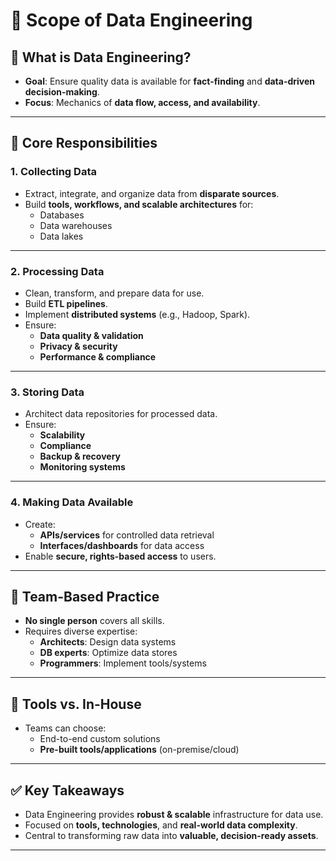 # 🔧 Scope of Data Engineering

## 📌 What is Data Engineering?
- **Goal**: Ensure quality data is available for **fact-finding** and **data-driven decision-making**.
- **Focus**: Mechanics of **data flow, access, and availability**.

---

## 🧱 Core Responsibilities

### 1. **Collecting Data**
- Extract, integrate, and organize data from **disparate sources**.
- Build **tools, workflows, and scalable architectures** for:
  - Databases
  - Data warehouses
  - Data lakes

---

### 2. **Processing Data**
- Clean, transform, and prepare data for use.
- Build **ETL pipelines**.
- Implement **distributed systems** (e.g., Hadoop, Spark).
- Ensure:
  - **Data quality & validation**
  - **Privacy & security**
  - **Performance & compliance**

---

### 3. **Storing Data**
- Architect data repositories for processed data.
- Ensure:
  - **Scalability**
  - **Compliance**
  - **Backup & recovery**
  - **Monitoring systems**

---

### 4. **Making Data Available**
- Create:
  - **APIs/services** for controlled data retrieval
  - **Interfaces/dashboards** for data access
- Enable **secure, rights-based access** to users.

---

## 👥 Team-Based Practice
- **No single person** covers all skills.
- Requires diverse expertise:
  - **Architects**: Design data systems
  - **DB experts**: Optimize data stores
  - **Programmers**: Implement tools/systems

---

## 🔧 Tools vs. In-House
- Teams can choose:
  - End-to-end custom solutions
  - **Pre-built tools/applications** (on-premise/cloud)

---

## ✅ Key Takeaways
- Data Engineering provides **robust & scalable** infrastructure for data use.
- Focused on **tools, technologies**, and **real-world data complexity**.
- Central to transforming raw data into **valuable, decision-ready assets**.

---
